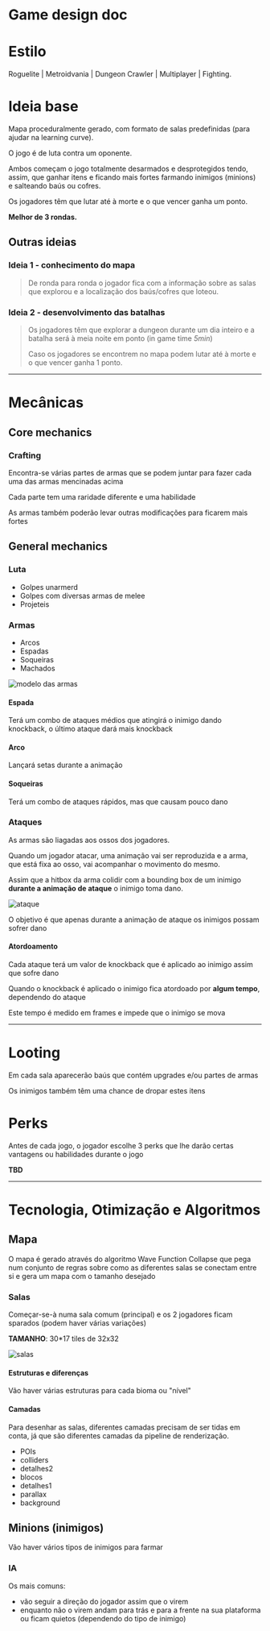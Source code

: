 # Game design doc


# Estilo

Roguelite | Metroidvania | Dungeon Crawler | Multiplayer | Fighting.

# Ideia base

Mapa proceduralmente gerado, com formato de salas predefinidas (para ajudar na learning curve).

O jogo é de luta contra um oponente.

Ambos começam o jogo totalmente desarmados e desprotegidos tendo, assim, que ganhar itens e ficando mais fortes farmando inimigos (minions) e salteando baús ou cofres.

Os jogadores têm que lutar até à morte e o que vencer ganha um ponto.

**Melhor de 3 rondas.**

## Outras ideias

### Ideia 1 - conhecimento do mapa

> De ronda para ronda o jogador fica com a informação sobre as salas que explorou e a localização dos baús/cofres que loteou.


### Ideia 2 - desenvolvimento das batalhas

> Os jogadores têm que explorar a dungeon durante um dia inteiro e a batalha será à meia noite em ponto (in game time *5min*)
>
> Caso os jogadores se encontrem no mapa podem lutar até à morte e o que vencer ganha 1 ponto.

---

# Mecânicas

## Core mechanics

### Crafting

Encontra-se várias partes de armas que se podem juntar para fazer cada uma das armas mencinadas acima

Cada parte tem uma raridade diferente e uma habilidade

As armas também poderão levar outras modificações para ficarem mais fortes


## General mechanics

### Luta

- Golpes unarmerd
- Golpes com diversas armas de melee
- Projeteis

### Armas

- Arcos
- Espadas
- Soqueiras
- Machados

![modelo das armas](modelo_das_armas.png)


#### Espada

Terá um combo de ataques médios que atingirá o inimigo dando knockback, o último ataque dará mais knockback

#### Arco

Lançará setas durante a animação

#### Soqueiras

Terá um combo de ataques rápidos, mas que causam pouco dano



### Ataques

As armas são liagadas aos ossos dos jogadores.

Quando um jogador atacar, uma animação vai ser reproduzida e a arma, que está fixa ao osso, vai acompanhar o movimento do mesmo.

Assim que a hitbox da arma colidir com a bounding box de um inimigo **durante a animação de ataque** o inimigo toma dano.

![ataque](modelo_de_ataque.png)


O objetivo é que apenas durante a animação de ataque os inimigos possam sofrer dano

#### Atordoamento

Cada ataque terá um valor de knockback que é aplicado ao inimigo assim que sofre dano

Quando o knockback é aplicado o inimigo fica atordoado por **algum tempo**, dependendo do ataque

Este tempo é medido em frames e impede que o inimigo se mova


---

# Looting

Em cada sala aparecerão baús que contém upgrades e/ou partes de armas

Os inimigos também têm uma chance de dropar estes itens



# Perks

Antes de cada jogo, o jogador escolhe 3 perks que lhe darão certas vantagens ou habilidades durante o jogo

**TBD**



---


# Tecnologia, Otimização e Algoritmos

## Mapa

O mapa é gerado através do algoritmo Wave Function Collapse que pega num conjunto de regras sobre como as diferentes salas se conectam entre si e gera um mapa com o tamanho desejado

### Salas

Começar-se-à numa sala comum (principal) e os 2 jogadores ficam sparados (podem haver várias variações)

**TAMANHO**: 30*17 tiles de 32x32


![salas](salas.png)


#### Estruturas e diferenças

Vão haver várias estruturas para cada bioma ou "nível"


#### Camadas

Para desenhar as salas, diferentes camadas precisam de ser tidas em conta, já que são diferentes camadas da pipeline de renderização.


- POIs
- colliders
- detalhes2
- blocos
- detalhes1
- parallax
- background


## Minions (inimigos)

Vão haver vários tipos de inimigos para farmar


### IA

Os mais comuns:
- vão seguir a direção do jogador assim que o virem
- enquanto não o virem andam para trás e para a frente na sua plataforma ou ficam quietos (dependendo do tipo de inimigo)

